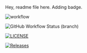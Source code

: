 Hey, readme file here. 
Adding badge.

![workflow](https://github.com/jbou-nahra/sem/actions/workflows/main.yml/badge.svg)

![GitHub Workflow Status (branch)](https://img.shields.io/github/actions/workflow/status/jbou-nahra/sem/main.yml)

[![LICENSE](https://img.shields.io/github/license/jbou-nahra/sem.svg?style=flat-square)](https://github.com/jbou-nahra/sem/blob/master/LICENSE)

[![Releases](https://img.shields.io/github/release/jbou-nahra/sem/all.svg?style=flat-square)](https://github.com/jbou-nahra/sem/releases)

